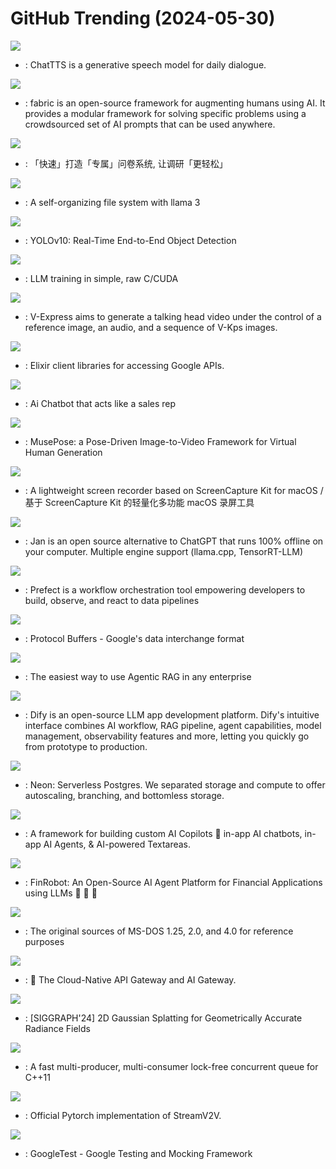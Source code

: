 # GitHub Trending (2024-05-30)

![](https://img.shields.io/badge/Jupyter%20Notebook-New%202-green?style=flat-square&logo=appveyor)
- [](https://github.comundefined): ChatTTS is a generative speech model for daily dialogue.

![](https://img.shields.io/badge/Python-New%20507-green?style=flat-square&logo=appveyor)
- [](https://github.comundefined): fabric is an open-source framework for augmenting humans using AI. It provides a modular framework for solving specific problems using a crowdsourced set of AI prompts that can be used anywhere.

![](https://img.shields.io/badge/TypeScript-New%20170-green?style=flat-square&logo=appveyor)
- [](https://github.comundefined): 「快速」打造「专属」问卷系统, 让调研「更轻松」

![](https://img.shields.io/badge/Jupyter%20Notebook-New%201-green?style=flat-square&logo=appveyor)
- [](https://github.comundefined): A self-organizing file system with llama 3

![](https://img.shields.io/badge/Python-New%201-green?style=flat-square&logo=appveyor)
- [](https://github.comundefined): YOLOv10: Real-Time End-to-End Object Detection

![](https://img.shields.io/badge/Cuda-New%20365-green?style=flat-square&logo=appveyor)
- [](https://github.comundefined): LLM training in simple, raw C/CUDA

![](https://img.shields.io/badge/Python-New%20125-green?style=flat-square&logo=appveyor)
- [](https://github.comundefined): V-Express aims to generate a talking head video under the control of a reference image, an audio, and a sequence of V-Kps images.

![](https://img.shields.io/badge/Elixir-New%2027-green?style=flat-square&logo=appveyor)
- [](https://github.comundefined): Elixir client libraries for accessing Google APIs.

![](https://img.shields.io/badge/TypeScript-New%2028-green?style=flat-square&logo=appveyor)
- [](https://github.comundefined): Ai Chatbot that acts like a sales rep

![](https://img.shields.io/badge/Python-New%20259-green?style=flat-square&logo=appveyor)
- [](https://github.comundefined): MusePose: a Pose-Driven Image-to-Video Framework for Virtual Human Generation

![](https://img.shields.io/badge/Swift-New%2055-green?style=flat-square&logo=appveyor)
- [](https://github.comundefined): A lightweight screen recorder based on ScreenCapture Kit for macOS / 基于 ScreenCapture Kit 的轻量化多功能 macOS 录屏工具

![](https://img.shields.io/badge/TypeScript-New%2061-green?style=flat-square&logo=appveyor)
- [](https://github.comundefined): Jan is an open source alternative to ChatGPT that runs 100% offline on your computer. Multiple engine support (llama.cpp, TensorRT-LLM)

![](https://img.shields.io/badge/Python-New%2022-green?style=flat-square&logo=appveyor)
- [](https://github.comundefined): Prefect is a workflow orchestration tool empowering developers to build, observe, and react to data pipelines

![](https://img.shields.io/badge/C%2B%2B-New%2064-green?style=flat-square&logo=appveyor)
- [](https://github.comundefined): Protocol Buffers - Google's data interchange format

![](https://img.shields.io/badge/TypeScript-New%20214-green?style=flat-square&logo=appveyor)
- [](https://github.comundefined): The easiest way to use Agentic RAG in any enterprise

![](https://img.shields.io/badge/TypeScript-New%20190-green?style=flat-square&logo=appveyor)
- [](https://github.comundefined): Dify is an open-source LLM app development platform. Dify's intuitive interface combines AI workflow, RAG pipeline, agent capabilities, model management, observability features and more, letting you quickly go from prototype to production.

![](https://img.shields.io/badge/Rust-New%2015-green?style=flat-square&logo=appveyor)
- [](https://github.comundefined): Neon: Serverless Postgres. We separated storage and compute to offer autoscaling, branching, and bottomless storage.

![](https://img.shields.io/badge/TypeScript-New%2087-green?style=flat-square&logo=appveyor)
- [](https://github.comundefined): A framework for building custom AI Copilots 🤖 in-app AI chatbots, in-app AI Agents, & AI-powered Textareas.

![](https://img.shields.io/badge/Jupyter%20Notebook-New%2078-green?style=flat-square&logo=appveyor)
- [](https://github.comundefined): FinRobot: An Open-Source AI Agent Platform for Financial Applications using LLMs 🚀 🚀 🚀

![](https://img.shields.io/badge/Assembly-New%2039-green?style=flat-square&logo=appveyor)
- [](https://github.comundefined): The original sources of MS-DOS 1.25, 2.0, and 4.0 for reference purposes

![](https://img.shields.io/badge/Lua-New%2085-green?style=flat-square&logo=appveyor)
- [](https://github.comundefined): 🦍 The Cloud-Native API Gateway and AI Gateway.

![](https://img.shields.io/badge/Python-New%2032-green?style=flat-square&logo=appveyor)
- [](https://github.comundefined): [SIGGRAPH'24] 2D Gaussian Splatting for Geometrically Accurate Radiance Fields

![](https://img.shields.io/badge/C%2B%2B-New%20112-green?style=flat-square&logo=appveyor)
- [](https://github.comundefined): A fast multi-producer, multi-consumer lock-free concurrent queue for C++11

![](https://img.shields.io/badge/Python-New%2020-green?style=flat-square&logo=appveyor)
- [](https://github.comundefined): Official Pytorch implementation of StreamV2V.

![](https://img.shields.io/badge/C%2B%2B-New%2013-green?style=flat-square&logo=appveyor)
- [](https://github.comundefined): GoogleTest - Google Testing and Mocking Framework

